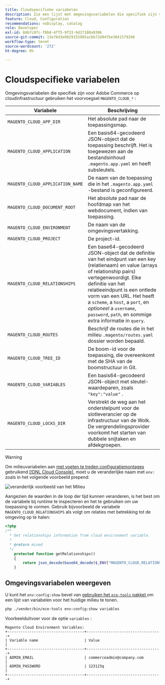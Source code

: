 ```yaml
---
title: Cloudspecifieke variabelen
description: Zie een lijst met omgevingsvariabelen die specifiek zijn voor Adobe Commerce op cloudinfrastructuur.
feature: Cloud, Configuration
recommendations: noDisplay, catalog
role: Developer
exl-id: 84b7c0fc-f0b0-4ff5-9f33-9d17180a9306
source-git-commit: 13e76d3e9829155995acbb72d947be3041579298
workflow-type: tm+mt
source-wordcount: '272'
ht-degree: 0%

---
```


# Cloudspecifieke variabelen

Omgevingsvariabelen die specifiek zijn voor Adobe Commerce op cloudinfrastructuur gebruiken het voorvoegsel `MAGENTO_CLOUD_*` :

| Variabele | Beschrijving |
| -------- | --------------- |
| `MAGENTO_CLOUD_APP_DIR` | Het absolute pad naar de toepassingsmap. |
| `MAGENTO_CLOUD_APPLICATION` | Een basis64-gecodeerd JSON-object dat de toepassing beschrijft. Het is toegewezen aan de bestandsinhoud `.magento.app.yaml` en heeft subsleutels. |
| `MAGENTO_CLOUD_APPLICATION_NAME` | De naam van de toepassing die in het `.magento.app.yaml` -bestand is geconfigureerd. |
| `MAGENTO_CLOUD_DOCUMENT_ROOT` | Het absolute pad naar de hoofdmap van het webdocument, indien van toepassing. |
| `MAGENTO_CLOUD_ENVIRONMENT` | De naam van de omgevingsvertakking. |
| `MAGENTO_CLOUD_PROJECT` | De project-id. |
| `MAGENTO_CLOUD_RELATIONSHIPS` | Een base64-gecodeerd JSON-object dat de definitie van het eindpunt van een key (relatienaam) en value (arrays of relationship pairs) vertegenwoordigt. Elke definitie van het relatieeindpunt is een ontlede vorm van een URL. Het heeft a `scheme`, a `host`, a `port`, en _optioneel_ a `username`, `password`, `path`, en sommige extra informatie in `query`. |
| `MAGENTO_CLOUD_ROUTES` | Beschrijf de routes die in het milieu `.magento/routes.yaml` dossier worden bepaald. |
| `MAGENTO_CLOUD_TREE_ID` | De boom-id voor de toepassing, die overeenkomt met de SHA van de boomstructuur in Git. |
| `MAGENTO_CLOUD_VARIABLES` | Een basis64-gecodeerd JSON-object met sleutel-waardeparen, zoals `"key":"value"` . |
| `MAGENTO_CLOUD_LOCKS_DIR` | Verstrekt de weg aan het onderstelpunt voor de slotleverancier op de infrastructuur van de Wolk. De vergrendelingsprovider voorkomt het starten van dubbele snijtaken en afdekgroepen. |

>[!WARNING]
>
>Om milieuvariabelen aan [ met voeten te treden configuratiemontages ](https://experienceleague.adobe.com/docs/commerce-operations/configuration-guide/paths/override-config-settings.html) gebruikend [[!DNL Cloud Console]](../project/overview.md), moet u de veranderlijke naam met `env:` zoals in het volgende voorbeeld prepend:
>
>![ veranderlijk voorbeeld van het Milieu ](../../assets/set-env-variable-ui.png)

Aangezien de waarden in de loop der tijd kunnen veranderen, is het best om de variabele bij runtime te inspecteren en het te gebruiken om uw toepassing te vormen. Gebruik bijvoorbeeld de variabele `MAGENTO_CLOUD_RELATIONSHIPS` als volgt om relaties met betrekking tot de omgeving op te halen:

```php
<?php
/**
  * Get relationships information from cloud environment variable.
  *
  * @return mixed
  */
    protected function getRelationships()
    {
        return json_decode(base64_decode($_ENV["MAGENTO_CLOUD_RELATIONSHIPS"]), true);
    }
```

## Omgevingsvariabelen weergeven

U kunt het `env:config:show` bevel van [ gebruiken het `ece-tools` pakket ](../dev-tools/package-overview.md) om een lijst van variabelen voor het huidige milieu te tonen.

```bash
php ./vendor/bin/ece-tools env:config:show variables
```

Voorbeelduitvoer voor de optie `variables` :

```terminal
Magento Cloud Environment Variables:
+-----------------------------------+----------------------------------+
| Variable name                     | Value                            |
+-----------------------------------+----------------------------------+
| ADMIN_EMAIL                       | commerceadmin@company.com        |
| ADMIN_PASSWORD                    | 123123q                          |
+-----------------------------------+----------------------------------+
```
